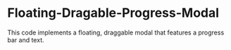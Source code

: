 # Floating-Dragable-Progress-Modal
This code implements a floating, draggable modal that features a progress bar and text.

